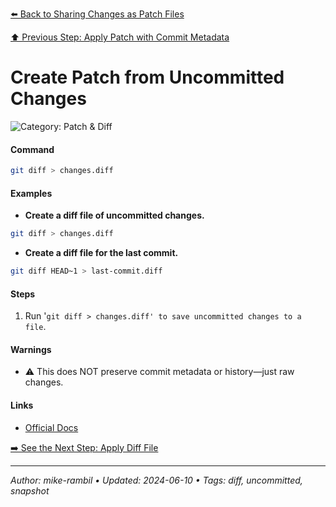 [⬅️ Back to Sharing Changes as Patch Files](./sharing-changes-as-patch-files.md)

[⬆️ Previous Step: Apply Patch with Commit Metadata](./apply-patch-with-commit-metadata.md)

# Create Patch from Uncommitted Changes


![Category: Patch & Diff](https://img.shields.io/badge/Category-Patch%20%26%20Diff-blue)

#### Command
```sh
git diff > changes.diff
```

#### Examples
- **Create a diff file of uncommitted changes.** 

 ```sh
git diff > changes.diff 
 ```
- **Create a diff file for the last commit.** 

 ```sh
git diff HEAD~1 > last-commit.diff 
 ```


#### Steps
1. Run '`git diff > changes.diff' to save uncommitted changes to a file`.


#### Warnings
- ⚠️ This does NOT preserve commit metadata or history—just raw changes.


#### Links
- [Official Docs](https://git-scm.com/docs/git-diff)


[➡️ See the Next Step: Apply Diff File](./apply-diff-file.md)

---

_Author: mike-rambil • Updated: 2024-06-10 • Tags: diff, uncommitted, snapshot_
